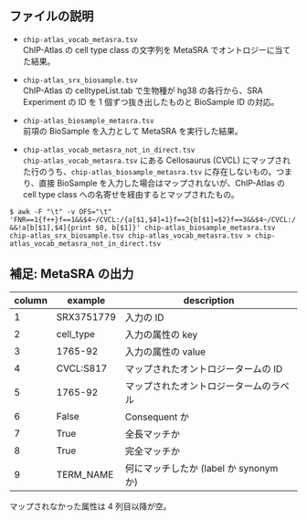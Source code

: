 ## ファイルの説明
- `chip-atlas_vocab_metasra.tsv`  
  ChIP-Atlas の cell type class の文字列を MetaSRA でオントロジーに当てた結果。

- `chip-atlas_srx_biosample.tsv`  
  ChIP-Atlas の celltypeList.tab で生物種が hg38 の各行から、SRA Experiment の ID を 1 個ずつ抜き出したものと BioSample ID の対応。

- `chip-atlas_biosample_metasra.tsv`  
  前項の BioSample を入力として MetaSRA を実行した結果。

- `chip-atlas_vocab_metasra_not_in_direct.tsv`  
  `chip-atlas_vocab_metasra.tsv` にある Cellosaurus (CVCL) にマップされた行のうち、`chip-atlas_biosample_metasra.tsv` に存在しないもの。つまり、直接 BioSample を入力した場合はマップされないが、ChIP-Atlas の cell type class への名寄せを経由するとマップされたもの。

`$ awk -F "\t" -v OFS="\t" 'FNR==1{f++}f==1&&$4~/CVCL:/{a[$1,$4]=1}f==2{b[$1]=$2}f==3&&$4~/CVCL:/&&!a[b[$1],$4]{print $0, b[$1]}' chip-atlas_biosample_metasra.tsv chip-atlas_srx_biosample.tsv chip-atlas_vocab_metasra.tsv > chip-atlas_vocab_metasra_not_in_direct.tsv`

## 補足: MetaSRA の出力

| column | example    | description                            |
|--------|------------|----------------------------------------|
| 1      | SRX3751779 | 入力の ID                              |
| 2      | cell_type  | 入力の属性の key                       |
| 3      | 1765-92    | 入力の属性の value                     |
| 4      | CVCL:S817  | マップされたオントロジータームの ID    |
| 5      | 1765-92    | マップされたオントロジータームのラベル |
| 6      | False      | Consequent か                          |
| 7      | True       | 全長マッチか                           |
| 8      | True       | 完全マッチか                           |
| 9      | TERM_NAME  | 何にマッチしたか (label か synonym か)   |

マップされなかった属性は 4 列目以降が空。
